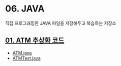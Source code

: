 # 06. JAVA
직접 프로그래밍한 JAVA 파일을 저장해두고 복습하는 저장소
## [01. ATM 추상화 코드](https://github.com/9dongb/My-OSS/tree/main/06.%20JAVA/ATM%20%EC%B6%94%EC%83%81%ED%99%94%20%EC%BD%94%EB%93%9C)
- [ATM.java](https://github.com/9dongb/My-OSS/blob/main/06.%20JAVA/ATM%20%EC%B6%94%EC%83%81%ED%99%94%20%EC%BD%94%EB%93%9C/ATM.java)
- [ATMTest.java](https://github.com/9dongb/My-OSS/blob/main/06.%20JAVA/ATM%20%EC%B6%94%EC%83%81%ED%99%94%20%EC%BD%94%EB%93%9C/ATMTest.java)
